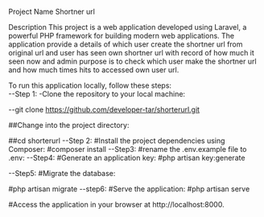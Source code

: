 Project Name
Shortner url

Description
This project is a web application developed using Laravel, a powerful PHP framework for building modern web applications. The application provide a details of which user create the shortner url from original url and user has seen own shortner url with record of how much it seen now and admin purpose is to check which user make the shortner url and how much times hits to accessed own user url.



To run this application locally, follow these steps:                                                                                                                       
--Step 1:
-Clone the repository to your local machine:                                                                                                                         


--git clone https://github.com/developer-tar/shorterurl.git


##Change into the project directory:


##cd shorterurl
--Step 2:
#Install the project dependencies using Composer: 
#composer install
--Step3:
#rename the  .env.example file  to .env:
--Step4:
#Generate an application key:
#php artisan key:generate



--Step5:
#Migrate the database:


#php artisan migrate
--step6:
#Serve the application:
#php artisan serve

#Access the application in your browser at http://localhost:8000.

